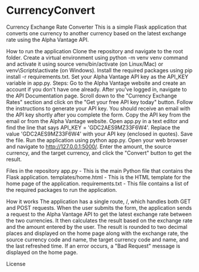# CurrencyConvert
Currency Exchange Rate Converter
This is a simple Flask application that converts one currency to another currency based on the latest exchange rate using the Alpha Vantage API.





How to run the application
Clone the repository and navigate to the root folder.
Create a virtual environment using python -m venv venv command and activate it using source venv/bin/activate (on Linux/Mac) or venv\Scripts\activate (on Windows).
Install the required packages using pip install -r requirements.txt.
Set your Alpha Vantage API key as the API_KEY variable in app.py.
   Steps:
      Go to the Alpha Vantage website and create an account if you don't have one already.
      After you've logged in, navigate to the API Documentation page.
      Scroll down to the "Currency Exchange Rates" section and click on the "Get your free API key today" button.
      Follow the instructions to generate your API key. You should receive an email with the API key shortly after you complete the form.
      Copy the API key from the email or from the Alpha Vantage website.
      Open app.py in a text editor and find the line that says API_KEY = 'GDC2AES9MZ33F6W4'.
      Replace the value 'GDC2AES9MZ33F6W4' with your API key (enclosed in quotes).
      Save the file.
Run the application using python app.py.
Open your web browser and navigate to http://127.0.0.1:5000/.
Enter the amount, the source currency, and the target currency, and click the "Convert" button to get the result.






Files in the repository
app.py - This is the main Python file that contains the Flask application.
templates/home.html - This is the HTML template for the home page of the application.
requirements.txt - This file contains a list of the required packages to run the application.





How it works
The application has a single route, /, which handles both GET and POST requests. When the user submits the form, the application sends a request to the Alpha Vantage API to get the latest exchange rate between the two currencies. It then calculates the result based on the exchange rate and the amount entered by the user. The result is rounded to two decimal places and displayed on the home page along with the exchange rate, the source currency code and name, the target currency code and name, and the last refreshed time. If an error occurs, a "Bad Request" message is displayed on the home page.

License
